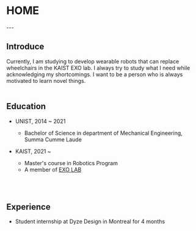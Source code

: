 <head>
<style>
mark { 
  background-color: white;
  color: rgb(51, 87, 128);
}
</style>
</head>

<h1> HOME </h1>
---

<br>
<h2>Introduce</h2>
Currently, I am studying to develop wearable robots that can replace wheelchairs in the KAIST EXO lab.
I always try to study what I need while acknowledging my shortcomings. I want to be a person who is always motivated to learn novel things.

<br>
<br>

<h2>Education</h2>

* UNIST, 2014 ~ 2021
  * Bachelor of Science in department of Mechanical Engineering, Summa Cumme Laude

* KAIST, 2021 ~
  * Master's course in Robotics Program
  * A member of [EXO LAB](http://robotics.kaist.ac.kr)


<br>
<br>

<h2>Experience</h2>

* Student internship at Dyze Design in Montreal for 4 months

<!-- <p style="font-size:11px">Page template forked from <a href="https://github.com/evanca/quick-portfolio">evanca</a></p> -->
<!-- Remove above link if you don't want to attibute -->
